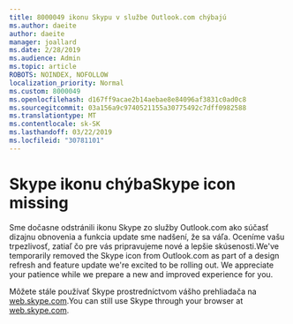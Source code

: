 ```yaml
---
title: 8000049 ikonu Skypu v službe Outlook.com chýbajú
ms.author: daeite
author: daeite
manager: joallard
ms.date: 2/28/2019
ms.audience: Admin
ms.topic: article
ROBOTS: NOINDEX, NOFOLLOW
localization_priority: Normal
ms.custom: 8000049
ms.openlocfilehash: d167ff9acae2b14aebae8e84096af3831c0ad0c8
ms.sourcegitcommit: 03a156a9c9740521155a30775492c7dff0982588
ms.translationtype: MT
ms.contentlocale: sk-SK
ms.lasthandoff: 03/22/2019
ms.locfileid: "30781101"
---
```

# <a name="skype-icon-missing"></a><span data-ttu-id="88638-102">Skype ikonu chýba</span><span class="sxs-lookup"><span data-stu-id="88638-102">Skype icon missing</span></span>

<span data-ttu-id="88638-103">Sme dočasne odstránili ikonu Skype zo služby Outlook.com ako súčasť dizajnu obnovenia a funkcia update sme nadšení, že sa váľa. Oceníme vašu trpezlivosť, zatiaľ čo pre vás pripravujeme nové a lepšie skúsenosti.</span><span class="sxs-lookup"><span data-stu-id="88638-103">We've temporarily removed the Skype icon from Outlook.com as part of a design refresh and feature update we're excited to be rolling out. We appreciate your patience while we prepare a new and improved experience for you.</span></span>

<span data-ttu-id="88638-104">Môžete stále používať Skype prostredníctvom vášho prehliadača na [web.skype.com](https://web.skype.com).</span><span class="sxs-lookup"><span data-stu-id="88638-104">You can still use Skype through your browser at [web.skype.com](https://web.skype.com).</span></span>